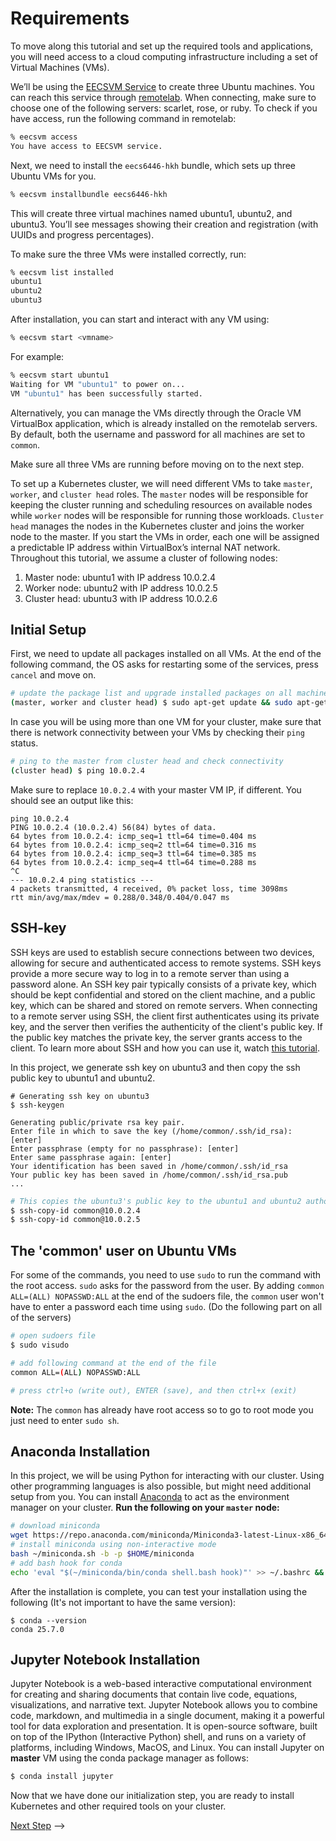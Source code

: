 # Requirements

To move along this tutorial and set up the required tools and applications, you will
need access to a cloud computing infrastructure including a set of Virtual Machines (VMs).


We’ll be using the [EECSVM Service](https://wiki.eecs.yorku.ca/dept/tdb/services:eecsvm) to create three Ubuntu machines. You can reach this service through [remotelab](https://remotelab.eecs.yorku.ca/#/). When connecting, make sure to choose one of the following servers: scarlet, rose, or ruby. To check if you have access, run the following command in remotelab:

```sh
% eecsvm access
You have access to EECSVM service.
```

Next, we need to install the `eecs6446-hkh` bundle, which sets up three Ubuntu VMs for you.
```sh
% eecsvm installbundle eecs6446-hkh
```
This will create three virtual machines named ubuntu1, ubuntu2, and ubuntu3. You’ll see messages showing their creation and registration (with UUIDs and progress percentages).

To make sure the three VMs were installed correctly, run:
```sh
% eecsvm list installed
ubuntu1
ubuntu2
ubuntu3
```

After installation, you can start and interact with any VM using:
```sh
% eecsvm start <vmname>
```
For example:
```sh
% eecsvm start ubuntu1
Waiting for VM "ubuntu1" to power on...
VM "ubuntu1" has been successfully started.
```

Alternatively, you can manage the VMs directly through the Oracle VM VirtualBox application, which is already installed on the remotelab servers. By default, both the username and password for all machines are set to `common`.

Make sure all three VMs are running before moving on to the next step.

To set up a Kubernetes cluster, we will need different VMs to take `master`, `worker`, and `cluster head` roles.
The `master` nodes will be responsible for keeping the cluster running and scheduling resources on available
nodes while `worker` nodes will be responsible for running those workloads. `Cluster head` manages the nodes in the Kubernetes cluster and joins the worker node to the master. If you start the VMs in order, each one will be assigned a predictable IP address within VirtualBox’s internal NAT network.
Throughout this tutorial, we assume a cluster of following nodes: </br>
1. Master node: ubuntu1 with IP address 10.0.2.4
2. Worker node: ubuntu2 with IP address 10.0.2.5
3. Cluster head: ubuntu3 with IP address 10.0.2.6


## Initial Setup

First, we need to update all packages installed on all VMs. At the end of the following command, the OS asks for restarting some of the services, press `cancel` and move on.

```sh
# update the package list and upgrade installed packages on all machines
(master, worker and cluster head) $ sudo apt-get update && sudo apt-get upgrade -qy
```

In case you will be using more than one VM for your cluster, make sure that there
is network connectivity between your VMs by checking their `ping` status.

```sh
# ping to the master from cluster head and check connectivity
(cluster head) $ ping 10.0.2.4
```

Make sure to replace `10.0.2.4` with your master VM IP, if different.
You should see an output like this:

```console
ping 10.0.2.4
PING 10.0.2.4 (10.0.2.4) 56(84) bytes of data.
64 bytes from 10.0.2.4: icmp_seq=1 ttl=64 time=0.404 ms
64 bytes from 10.0.2.4: icmp_seq=2 ttl=64 time=0.316 ms
64 bytes from 10.0.2.4: icmp_seq=3 ttl=64 time=0.385 ms
64 bytes from 10.0.2.4: icmp_seq=4 ttl=64 time=0.288 ms
^C
--- 10.0.2.4 ping statistics ---
4 packets transmitted, 4 received, 0% packet loss, time 3098ms
rtt min/avg/max/mdev = 0.288/0.348/0.404/0.047 ms
```

## SSH-key

SSH keys are used to establish secure connections between two devices, allowing for secure and authenticated access to remote systems. SSH keys provide a more secure way to log in to a remote server than using a password alone. An SSH key pair typically consists of a private key, which should be kept confidential and stored on the client machine, and a public key, which can be shared and stored on remote servers. When connecting to a remote server using SSH, the client first authenticates using its private key, and the server then verifies the authenticity of the client's public key. If the public key matches the private key, the server grants access to the client. To learn more about SSH and how you can use it, watch [this tutorial](https://youtu.be/YS5Zh7KExvE).

In this project, we generate ssh key on ubuntu3 and then copy the ssh public key to ubuntu1 and ubuntu2.



```console
# Generating ssh key on ubuntu3
$ ssh-keygen

Generating public/private rsa key pair.
Enter file in which to save the key (/home/common/.ssh/id_rsa): [enter]
Enter passphrase (empty for no passphrase): [enter]
Enter same passphrase again: [enter]
Your identification has been saved in /home/common/.ssh/id_rsa
Your public key has been saved in /home/common/.ssh/id_rsa.pub
...
```

```sh
# This copies the ubuntu3's public key to the ubuntu1 and ubuntu2 authorized keys file
$ ssh-copy-id common@10.0.2.4
$ ssh-copy-id common@10.0.2.5
```

## The 'common' user on Ubuntu VMs
For some of the commands, you need to use `sudo` to run the command with the root access. `sudo` asks for the password from the user. By adding `common ALL=(ALL) NOPASSWD:ALL` at the end of the sudoers file, the `common` user won't have to enter a password each time using `sudo`. (Do the following part on all of the servers)

```sh
# open sudoers file
$ sudo visudo

# add following command at the end of the file
common ALL=(ALL) NOPASSWD:ALL

# press ctrl+o (write out), ENTER (save), and then ctrl+x (exit)
```
**Note:** The `common` has already have root access so to go to root mode you just need to enter `sudo sh`. 

<!-- 
```console
PING 10.1.1.2 (10.1.1.2) 56(84) bytes of data.
64 bytes from 10.1.1.2: icmp_seq=1 ttl=64 time=1.00 ms
64 bytes from 10.1.1.2: icmp_seq=2 ttl=64 time=0.416 ms
64 bytes from 10.1.1.2: icmp_seq=3 ttl=64 time=0.480 ms
64 bytes from 10.1.1.2: icmp_seq=4 ttl=64 time=0.471 ms
64 bytes from 10.1.1.2: icmp_seq=5 ttl=64 time=0.349 ms
64 bytes from 10.1.1.2: icmp_seq=6 ttl=64 time=0.348 ms
64 bytes from 10.1.1.2: icmp_seq=7 ttl=64 time=0.346 ms
64 bytes from 10.1.1.2: icmp_seq=8 ttl=64 time=0.362 ms
```
 -->
 
<!-- ## Firewall Configurations

The firewall configuration has been already done on your VMs, but generally we need the following
ports to be open for this tutorial:

- `TCP` port `6443` for Kubernetes API
- `UDP` port `8472` for Flannel VXLAN (Kubernetes CNI)
- `TCP` port `10250` for kubelet
- `TCP` port `80` for the web application
- `TCP` port `9090` for prometheus
- `TCP` port `8091` for locust
- `TCP` port `3000` for grafana -->

## Anaconda Installation

In this project, we will be using Python for interacting with our cluster. Using other
programming languages is also possible, but might need additional setup from you. You
can install [Anaconda](https://docs.conda.io/en/latest/) to act as the environment manager on your cluster.
**Run the following on your `master` node:**

```sh
# download miniconda
wget https://repo.anaconda.com/miniconda/Miniconda3-latest-Linux-x86_64.sh -O ~/miniconda.sh
# install miniconda using non-interactive mode
bash ~/miniconda.sh -b -p $HOME/miniconda
# add bash hook for conda
echo 'eval "$(~/miniconda/bin/conda shell.bash hook)"' >> ~/.bashrc && source ~/.bashrc
```

After the installation is complete, you can test your installation using the following (It's not important to have the same version):

```console
$ conda --version
conda 25.7.0
```

## Jupyter Notebook Installation

Jupyter Notebook is a web-based interactive computational environment for creating and sharing documents that contain live code, equations, visualizations, and narrative text. Jupyter Notebook allows you to combine code, markdown, and multimedia in a single document, making it a powerful tool for data exploration and presentation. It is open-source software, built on top of the IPython (Interactive Python) shell, and runs on a variety of platforms, including Windows, MacOS, and Linux. You can install Jupyter on **master** VM using the conda package manager as follows:

```sh
$ conda install jupyter
```

<!-- Next, connect to the master node using visual studio code.
Then, open an empty file with `.py` extension to activate the python
extension on VS Code and click on the
`Select Python Interpreter` button on the bottom left corner of the window and
select `Python ... ('base': conda)` to use as the default python
environment. -->

Now that we have done our initialization step, you are ready to install
Kubernetes and other required tools on your cluster. 

[Next Step](02-kubernetes.md) -->
